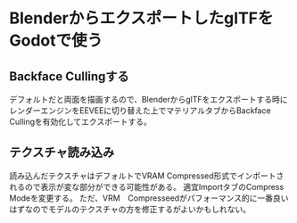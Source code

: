 # BlenderからエクスポートしたglTFをGodotで使う

## Backface Cullingする

デフォルトだと両面を描画するので、BlenderからglTFをエクスポートする時にレンダーエンジンをEEVEEに切り替えた上でマテリアルタブからBackface Cullingを有効化してエクスポートする。

## テクスチャ読み込み

読み込んだテクスチャはデフォルトでVRAM Compressed形式でインポートされるので表示が変な部分ができる可能性がある。
適宜ImportタブのCompress Modeを変更する。
ただ、VRM　Compresseedがパフォーマンス的に一番良いはずなのでモデルのテクスチャの方を修正するがよいかもしれない。
